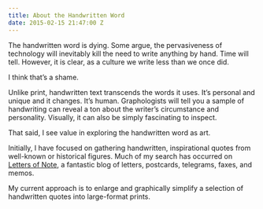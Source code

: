 ```yaml
---
title: About the Handwritten Word
date: 2015-02-15 21:47:00 Z
---
```


The handwritten word is dying. Some argue, the pervasiveness of technology will inevitably kill the need to write anything by hand. Time will tell. However, it is clear, as a culture we write less than we once did. 

I think that’s a shame. 

Unlike print, handwritten text transcends the words it uses. It’s personal and unique and it changes. It’s human. Graphologists will tell you a sample of handwriting can reveal a ton about the writer’s circumstance and personality. 
Visually, it can also be simply fascinating to inspect.

That said, I see value in exploring the handwritten word as art.

Initially, I have focused on gathering handwritten, inspirational quotes from well-known or historical figures. Much of my search has occurred on [Letters of Note](http://www.lettersofnote.com/), a fantastic blog of letters, postcards, telegrams, faxes, and memos.

My current approach is to enlarge and graphically simplify a selection of handwritten quotes into large-format prints.
